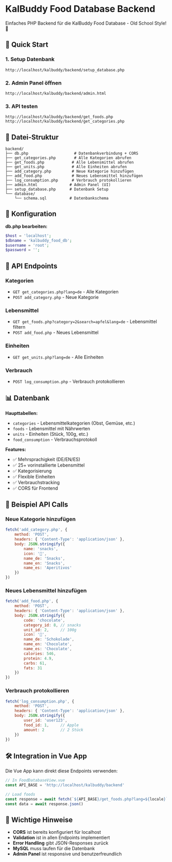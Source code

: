 # KalBuddy Food Database Backend

Einfaches PHP Backend für die KalBuddy Food Database - Old School Style! 🍎

## 🚀 Quick Start

### 1. Setup Datenbank
```
http://localhost/kalbuddy/backend/setup_database.php
```

### 2. Admin Panel öffnen
```
http://localhost/kalbuddy/backend/admin.html
```

### 3. API testen
```
http://localhost/kalbuddy/backend/get_foods.php
http://localhost/kalbuddy/backend/get_categories.php
```

## 📁 Datei-Struktur

```
backend/
├── db.php                    # Datenbankverbindung + CORS
├── get_categories.php        # Alle Kategorien abrufen
├── get_foods.php            # Alle Lebensmittel abrufen
├── get_units.php            # Alle Einheiten abrufen
├── add_category.php         # Neue Kategorie hinzufügen
├── add_food.php             # Neues Lebensmittel hinzufügen
├── log_consumption.php      # Verbrauch protokollieren
├── admin.html              # Admin Panel (UI)
├── setup_database.php      # Datenbank Setup
└── database/
    └── schema.sql          # Datenbankschema
```

## 🔧 Konfiguration

**db.php bearbeiten:**
```php
$host = 'localhost';
$dbname = 'kalbuddy_food_db';
$username = 'root';
$password = '';
```

## 📡 API Endpoints

### Kategorien
- `GET get_categories.php?lang=de` - Alle Kategorien
- `POST add_category.php` - Neue Kategorie

### Lebensmittel  
- `GET get_foods.php?category=2&search=apfel&lang=de` - Lebensmittel filtern
- `POST add_food.php` - Neues Lebensmittel

### Einheiten
- `GET get_units.php?lang=de` - Alle Einheiten

### Verbrauch
- `POST log_consumption.php` - Verbrauch protokollieren

## 📊 Datenbank

**Haupttabellen:**
- `categories` - Lebensmittelkategorien (Obst, Gemüse, etc.)
- `foods` - Lebensmittel mit Nährwerten  
- `units` - Einheiten (Stück, 100g, etc.)
- `food_consumption` - Verbrauchsprotokoll

**Features:**
- ✅ Mehrsprachigkeit (DE/EN/ES)
- ✅ 25+ vorinstallierte Lebensmittel
- ✅ Kategorisierung
- ✅ Flexible Einheiten
- ✅ Verbrauchstracking
- ✅ CORS für Frontend

## 🎯 Beispiel API Calls

### Neue Kategorie hinzufügen
```javascript
fetch('add_category.php', {
    method: 'POST',
    headers: { 'Content-Type': 'application/json' },
    body: JSON.stringify({
        name: 'snacks',
        icon: '🍪',
        name_de: 'Snacks',
        name_en: 'Snacks', 
        name_es: 'Aperitivos'
    })
})
```

### Neues Lebensmittel hinzufügen
```javascript
fetch('add_food.php', {
    method: 'POST',
    headers: { 'Content-Type': 'application/json' },
    body: JSON.stringify({
        code: 'chocolate',
        category_id: 8, // snacks
        unit_id: 2,     // 100g
        icon: '🍫',
        name_de: 'Schokolade',
        name_en: 'Chocolate',
        name_es: 'Chocolate',
        calories: 546,
        protein: 4.9,
        carbs: 61,
        fats: 31
    })
})
```

### Verbrauch protokollieren
```javascript
fetch('log_consumption.php', {
    method: 'POST',
    headers: { 'Content-Type': 'application/json' },
    body: JSON.stringify({
        user_id: 'user123',
        food_id: 1,     // Apple
        amount: 2       // 2 Stück
    })
})
```

## 🛠 Integration in Vue App

Die Vue App kann direkt diese Endpoints verwenden:

```javascript
// In FoodDatabaseView.vue
const API_BASE = 'http://localhost/kalbuddy/backend'

// Load foods
const response = await fetch(`${API_BASE}/get_foods.php?lang=${locale}`)
const data = await response.json()
```

## 🚨 Wichtige Hinweise

- **CORS** ist bereits konfiguriert für localhost
- **Validation** ist in allen Endpoints implementiert  
- **Error Handling** gibt JSON-Responses zurück
- **MySQL** muss laufen für die Datenbank
- **Admin Panel** ist responsive und benutzerfreundlich
